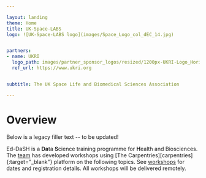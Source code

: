 ```yaml
---

layout: landing
theme: Home
title: UK-Space-LABS
logo: ![UK-Space-LABS logo](images/Space_Logo_col_dEC_14.jpg)


partners:
- name: UKRI
  logo_path: images/partner_sponsor_logos/resized/1200px-UKRI-Logo_Horiz-RGB_xs.jpeg
  ref_url: https://www.ukri.org


subtitle: The UK Space Life and Biomedical Sciences Association

---  
```


# Overview

Below is a legacy filler text -- to be updated!

Ed-DaSH is a **Da**ta **S**cience training programme for **H**ealth and Biosciences. The [team](ed_dash_team.html) has developed workshops using [The Carpentries][carpentries]{:target="_blank"} platform on the following topics. See [workshops](workshops.html) for dates and registration details. All workshops will be delivered remotely.



